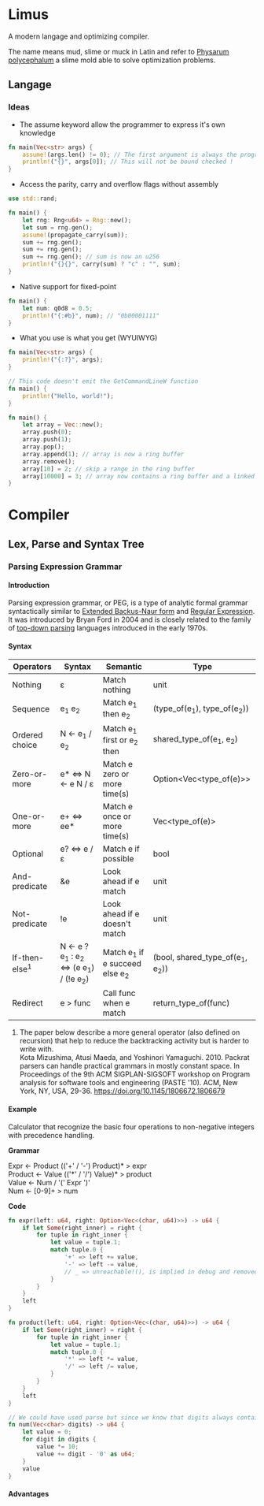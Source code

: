 # Limus
A modern langage and optimizing compiler.

The name means mud, slime or muck in Latin and refer to [Physarum polycephalum](https://fr.wikipedia.org/wiki/Physarum_polycephalum) a slime mold able to solve optimization problems.

## Langage
### Ideas
- The assume keyword allow the programmer to express it's own knowledge
```rust
fn main(Vec<str> args) {
    assume!(args.len() != 0); // The first argument is always the program name
    println!("{}", args[0]); // This will not be bound checked !
}
```
- Access the parity, carry and overflow flags without assembly
```rust
use std::rand;

fn main() {
    let rng: Rng<u64> = Rng::new();
    let sum = rng.gen();
    assume!(propagate_carry(sum));
    sum += rng.gen();
    sum += rng.gen();
    sum += rng.gen(); // sum is now an u256
    println!("{}{}", carry(sum) ? "c" : "", sum);
}
```
- Native support for fixed-point
```rust
fn main() {
    let num: q0d8 = 0.5;
    println!("{:#b}", num); // "0b00001111"
}
```
- What you use is what you get (WYUIWYG)
```rust
fn main(Vec<str> args) {
    println!("{:?}", args);
}

// This code doesn't emit the GetCommandLineW function
fn main() {
    println!("Hello, world!");
}
```
```rust
fn main() {
    let array = Vec::new();
    array.push(0);
    array.push(1);
    array.pop();
    array.append(1); // array is now a ring buffer
    array.remove();
    array[10] = 2; // skip a range in the ring buffer
    array[10000] = 3; // array now contains a ring buffer and a linked list
}
```

# Compiler
## Lex, Parse and Syntax Tree
### Parsing Expression Grammar
#### Introduction
Parsing expression grammar, or PEG, is a type of analytic formal grammar syntactically similar to [Extended Backus-Naur form](https://en.wikipedia.org/wiki/Extended_Backus%E2%80%93Naur_form) and [Regular Expression](https://en.wikipedia.org/wiki/Regular_expression). It was introduced by Bryan Ford in 2004 and is closely related to the family of [top-down parsing](https://en.wikipedia.org/wiki/Top-down_parsing) languages introduced in the early 1970s.

#### Syntax
|Operators|Syntax|Semantic|Type|
|---|---|---|---|
|Nothing|&epsilon;|Match nothing|unit|
|Sequence|e<sub>1</sub> e<sub>2</sub>|Match e<sub>1</sub> then e<sub>2</sub>|(type_of(e<sub>1</sub>), type_of(e<sub>2</sub>))|
|Ordered choice|N &larr; e<sub>1</sub> / e<sub>2</sub>|Match e<sub>1</sub> first or e<sub>2</sub> then|shared_type_of(e<sub>1</sub>, e<sub>2</sub>)|
|Zero-or-more|e* &hArr; N &larr; e N / &epsilon;|Match e zero or more time(s)|Option<Vec<type_of(e)>>|
|One-or-more|e+ &hArr; ee*|Match e once or more time(s)|Vec<type_of(e)>|
|Optional|e? &hArr; e / &epsilon;|Match e if possible|bool|
|And-predicate|&e|Look ahead if e match|unit|
|Not-predicate|!e|Look ahead if e doesn't match|unit|
|If-then-else<sup>1</sup>|N &larr; e ? e<sub>1</sub> : e<sub>2</sub> &hArr; (e e<sub>1</sub>) / (!e e<sub>2</sub>)|Match e<sub>1</sub> if e succeed else e<sub>2</sub>|(bool, shared_type_of(e<sub>1</sub>, e<sub>2</sub>))|
|Redirect|e > func|Call func when e match|return_type_of(func)|

1. The paper below describe a more general operator (also defined on recursion) that help to reduce the backtracking activity but is harder to write with.  
Kota Mizushima, Atusi Maeda, and Yoshinori Yamaguchi. 2010. Packrat parsers can handle practical grammars in mostly constant space. In Proceedings of the 9th ACM SIGPLAN-SIGSOFT workshop on Program analysis for software tools and engineering (PASTE '10). ACM, New York, NY, USA, 29-36. https://doi.org/10.1145/1806672.1806679

#### Example
Calculator that recognize the basic four operations to non-negative integers with precedence handling.

**Grammar**

Expr &larr; Product (('+' / '-') Product)* > expr  
Product &larr; Value (('\*' / '/') Value)* > product  
Value &larr; Num / '(' Expr ')'  
Num &larr; [0-9]+ > num

**Code**

```rust
fn expr(left: u64, right: Option<Vec<(char, u64)>>) -> u64 {
    if let Some(right_inner) = right {
        for tuple in right_inner {
            let value = tuple.1;
            match tuple.0 {
                '+' => left += value,
                '-' => left -= value,
                // _ => unreachable!(), is implied in debug and removed in release
            }
        }
    }
    left
}

fn product(left: u64, right: Option<Vec<(char, u64)>>) -> u64 {
    if let Some(right_inner) = right {
        for tuple in right_inner {
            let value = tuple.1;
            match tuple.0 {
                '*' => left *= value,
                '/' => left /= value,
            }
        }
    }
    left
}

// We could have used parse but since we know that digits always contains valid digit(s)
fn num(Vec<char> digits) -> u64 {
    let value = 0;
    for digit in digits {
        value *= 10;
        value += digit - '0' as u64;
    }
    value
}
```

#### Advantages

